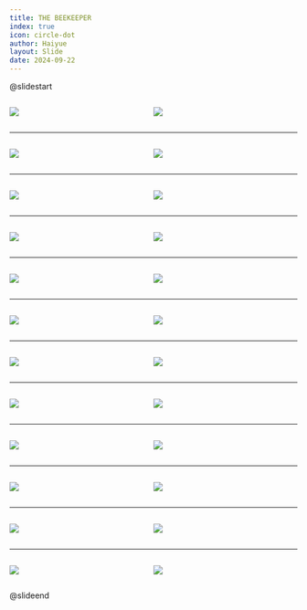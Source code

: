 ```yaml
---
title: THE BEEKEEPER
index: true
icon: circle-dot
author: Haiyue
layout: Slide
date: 2024-09-22
---
```

 
@slidestart

<div style="display:flex">
<div style="flex:1">

![](https://raw.githubusercontent.com/yclord/reading/refs/heads/master/english/Level-O/THE%20BEEKEEPER/001.webp)
</div>
<div style="flex:1">

![](https://raw.githubusercontent.com/yclord/reading/refs/heads/master/english/Level-O/THE%20BEEKEEPER/002.webp)
</div>
</div>

---

<div style="display:flex">
<div style="flex:1">

![](https://raw.githubusercontent.com/yclord/reading/refs/heads/master/english/Level-O/THE%20BEEKEEPER/003.webp)
</div>
<div style="flex:1">

![](https://raw.githubusercontent.com/yclord/reading/refs/heads/master/english/Level-O/THE%20BEEKEEPER/004.webp)
</div>
</div>

---

<div style="display:flex">
<div style="flex:1">

![](https://raw.githubusercontent.com/yclord/reading/refs/heads/master/english/Level-O/THE%20BEEKEEPER/005.webp)
</div>
<div style="flex:1">

![](https://raw.githubusercontent.com/yclord/reading/refs/heads/master/english/Level-O/THE%20BEEKEEPER/006.webp)
</div>
</div>

---

<div style="display:flex">
<div style="flex:1">

![](https://raw.githubusercontent.com/yclord/reading/refs/heads/master/english/Level-O/THE%20BEEKEEPER/007.webp)
</div>
<div style="flex:1">

![](https://raw.githubusercontent.com/yclord/reading/refs/heads/master/english/Level-O/THE%20BEEKEEPER/008.webp)
</div>
</div>

---

<div style="display:flex">
<div style="flex:1">

![](https://raw.githubusercontent.com/yclord/reading/refs/heads/master/english/Level-O/THE%20BEEKEEPER/009.webp)
</div>
<div style="flex:1">

![](https://raw.githubusercontent.com/yclord/reading/refs/heads/master/english/Level-O/THE%20BEEKEEPER/010.webp)
</div>
</div>

---

<div style="display:flex">
<div style="flex:1">

![](https://raw.githubusercontent.com/yclord/reading/refs/heads/master/english/Level-O/THE%20BEEKEEPER/011.webp)
</div>
<div style="flex:1">

![](https://raw.githubusercontent.com/yclord/reading/refs/heads/master/english/Level-O/THE%20BEEKEEPER/012.webp)
</div>
</div>

---

<div style="display:flex">
<div style="flex:1">

![](https://raw.githubusercontent.com/yclord/reading/refs/heads/master/english/Level-O/THE%20BEEKEEPER/013.webp)
</div>
<div style="flex:1">

![](https://raw.githubusercontent.com/yclord/reading/refs/heads/master/english/Level-O/THE%20BEEKEEPER/014.webp)
</div>
</div>

---

<div style="display:flex">
<div style="flex:1">

![](https://raw.githubusercontent.com/yclord/reading/refs/heads/master/english/Level-O/THE%20BEEKEEPER/015.webp)
</div>
<div style="flex:1">

![](https://raw.githubusercontent.com/yclord/reading/refs/heads/master/english/Level-O/THE%20BEEKEEPER/016.webp)
</div>
</div>

---

<div style="display:flex">
<div style="flex:1">

![](https://raw.githubusercontent.com/yclord/reading/refs/heads/master/english/Level-O/THE%20BEEKEEPER/017.webp)
</div>
<div style="flex:1">

![](https://raw.githubusercontent.com/yclord/reading/refs/heads/master/english/Level-O/THE%20BEEKEEPER/018.webp)
</div>
</div>

---

<div style="display:flex">
<div style="flex:1">

![](https://raw.githubusercontent.com/yclord/reading/refs/heads/master/english/Level-O/THE%20BEEKEEPER/019.webp)
</div>
<div style="flex:1">

![](https://raw.githubusercontent.com/yclord/reading/refs/heads/master/english/Level-O/THE%20BEEKEEPER/020.webp)
</div>
</div>

---

<div style="display:flex">
<div style="flex:1">

![](https://raw.githubusercontent.com/yclord/reading/refs/heads/master/english/Level-O/THE%20BEEKEEPER/021.webp)
</div>
<div style="flex:1">

![](https://raw.githubusercontent.com/yclord/reading/refs/heads/master/english/Level-O/THE%20BEEKEEPER/022.webp)
</div>
</div>

---

<div style="display:flex">
<div style="flex:1">

![](https://raw.githubusercontent.com/yclord/reading/refs/heads/master/english/Level-O/THE%20BEEKEEPER/023.webp)
</div>
<div style="flex:1">

![](https://raw.githubusercontent.com/yclord/reading/refs/heads/master/english/Level-O/THE%20BEEKEEPER/024.webp)
</div>
</div>

@slideend